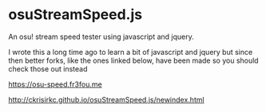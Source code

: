 # osuStreamSpeed.js
An osu! stream speed tester using javascript and jquery.

I wrote this a long time ago to learn a bit of javascript and jquery but since then better forks, like the ones linked below, have been made so you should check those out instead 

https://osu-speed.fr3fou.me

http://ckrisirkc.github.io/osuStreamSpeed.js/newindex.html
